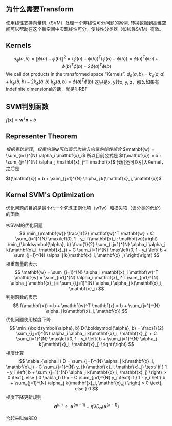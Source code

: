 ## 为什么需要Transform
使用线性支持向量机（SVM）处理一个非线性可分问题的案例, 转换数据到高维空间可以帮助在这个新空间中实现线性可分，使线性分类器（如线性SVM）有效。
## Kernels
$$d_{\phi}(a, b) = \|\phi(a) - \phi(b)\|^2
               = (\phi(a) - \phi(b))^T (\phi(a) - \phi(b))
               = \phi(a)^T \phi(a) + \phi(b)^T \phi(b) - 2 \phi(a)^T \phi(b)$$
We call dot products in the transformed space “Kernels”. 
$d_{\phi}(a, b) = k_{\phi}(a, a) + k_{\phi}(b, b) - 2k_{\phi}(a, b)$
$k_{\phi}(a, b) = \phi(a)^T \phi(b)$
这只是x, y转x, y, z，那么如果有indefinite dimensional的话，就是叫RBF

## SVM判别函数
$f(\mathbf{x}) = \mathbf{w}^T \mathbf{x} + b$
## Representer Theorem
$根据表达定理，权重向量 \mathbf{w} 可以表示为输入向量的线性组合$
$\mathbf{w} = \sum_{i=1}^{N} \alpha_i \mathbf{x}_i$
所以目前公式是
$f(\mathbf{x}) = b + \sum_{j=1}^{N} \alpha_j \mathbf{x}_j^T \mathbf{x}$
我们还可以引入Kernel，之后是

$f(\mathbf{x}) = b + \sum_{j=1}^{N} \alpha_j k(\mathbf{x}_j, \mathbf{x})$

## Kernel SVM's Optimization
优化问题的目的是最小化一个包含正则化项（wTw）和损失项（误分类的代价）的函数

核SVM的优化问题
$$
\min_{\mathbf{w}} \frac{1}{2} \mathbf{w}^T \mathbf{w} + C \sum_{i=1}^{N} \max\left(0, 1 - y_i f(\mathbf{x}_i; \mathbf{w})\right)
\min_{\boldsymbol{\alpha}, b} \frac{1}{2} \sum_{i,j=1}^{N} \alpha_i \alpha_j k(\mathbf{x}_i, \mathbf{x}_j) + C \sum_{i=1}^{N} \max\left(0, 1 - y_i \left( b + \sum_{j=1}^{N} \alpha_j k(\mathbf{x}_i, \mathbf{x}_j) \right)\right)
$$
权重向量的表示
$$
\mathbf{w} = \sum_{i=1}^{N} \alpha_i \mathbf{x}_i
\mathbf{w}^T \mathbf{w} = \sum_{i=1}^{N} \alpha_i \mathbf{x}_i^T \sum_{j=1}^{N} \alpha_j \mathbf{x}_j = \sum_{i,j=1}^{N} \alpha_i \alpha_j k(\mathbf{x}_i, \mathbf{x}_j)
$$
判别函数的表示
$$
f(\mathbf{x}) = b + \mathbf{w}^T \mathbf{x} = b + \sum_{j=1}^{N} \alpha_j k(\mathbf{x}_j, \mathbf{x})
$$
优化问题使用梯度下降
$$
\min_{\boldsymbol{\alpha}, b} D(\boldsymbol{\alpha}, b) = \frac{1}{2} \sum_{i,j=1}^{N} \alpha_i \alpha_j k(\mathbf{x}_i, \mathbf{x}_j) + C \sum_{i=1}^{N} \max\left(0, 1 - y_i \left( b + \sum_{j=1}^{N} \alpha_j k(\mathbf{x}_i, \mathbf{x}_j) \right)\right)
$$
梯度计算
$$
\nabla_{\alpha_i} D = \sum_{j=1}^{N} \alpha_j k(\mathbf{x}_i, \mathbf{x}_j) - C \sum_{j=1}^{N} y_j k(\mathbf{x}_i, \mathbf{x}_j) \text{ if } 1 - y_i \left( b + \sum_{j=1}^{N} \alpha_j k(\mathbf{x}_i, \mathbf{x}_j) \right) > 0 \text{, else } 0
\nabla_b D = - C \sum_{j=1}^{N} y_j \text{ if } 1 - y_i \left( b + \sum_{j=1}^{N} \alpha_j k(\mathbf{x}_i, \mathbf{x}_j) \right) > 0 \text{, else } 0
$$
梯度下降更新规则
$$
\boldsymbol{\alpha}^{(m)} \leftarrow \boldsymbol{\alpha}^{(m-1)} - \eta \nabla D_{\boldsymbol{\alpha}}(\boldsymbol{\alpha}^{(k-1)})
$$

合起来叫做REO